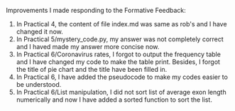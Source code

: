 Improvements I made responding to the Formative Feedback:
1. In Practical 4, the content of file index.md was same as rob's and I have changed it now.
2. In Practical 5/mystery_code.py, my answer was not completely correct and I haved made my answer more concise now.
3. In Practical 6/Coronavirus rates, I forgot to output the frequency table and I have changed my code to make the table print. Besides, I forgot the title of pie chart and the title have been filled in.
4. In Practical 6, I have added the pseudocode to make my codes easier to be understood.
5. In Practical 6/List manipulation, I did not sort list of average exon length numerically and now I have added a sorted function to sort the list.
